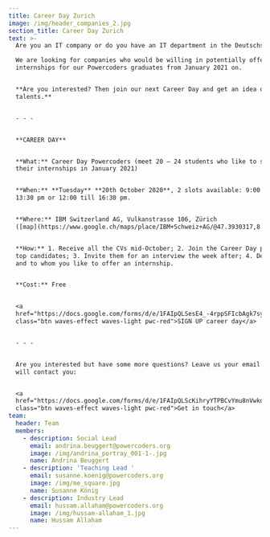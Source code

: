 ```yaml
---
title: Career Day Zurich
image: /img/header_companies_2.jpg
section_title: Career Day Zurich
text: >-
  Are you an IT company or do you have an IT department in the Deutschschweiz? \

  We are looking for companies who would be willing in potentially offering
  internships for our Powercoders graduates from January 2021 on. 


  **Are you interested? Then join our next Career Day and get an idea of our IT
  talents.** 


  - - -


  **CAREER DAY**


  **What:** Career Day Powercoders (meet 20 – 24 students who like to start
  their internships in January 2021)


  **When:** **Tuesday** **20th October 2020**, 2 slots available: 9:00 am till
  13:30 pm or 12:00 till 16:30 pm.


  **Where:** IBM Switzerland AG, Vulkanstrasse 106, Zürich
  ([map](https://www.google.ch/maps/place/IBM+Schweiz+AG/@47.3930317,8.4837004,17z/data=!3m1!4b1!4m5!3m4!1s0x47900bb83254083d:0xea641dc9eb3f975d!8m2!3d47.3930281!4d8.4858891))


  **How:** 1. Receive all the CVs mid-October; 2. Join the Career Day pick your
  top candidates; 3. Invite them for an interview the week after; 4. Decide if
  and to whom you like to offer an internship.


  **Cost:** Free 


  <a
  href="https://docs.google.com/forms/d/e/1FAIpQLSesE4_-4rppSFIcbAgk7syXOf3yUjbSYKQSvQfpzxKRdIDpkA/viewform"
  class="btn waves-effect waves-light pwc-red">SIGN UP career day</a>


  - - -


  Are you interested but have some more questions? Leave us your email and we
  will contact you:


  <a
  href="https://docs.google.com/forms/d/e/1FAIpQLScKihryYTPBCvYmu8nVwkdeTbCYN-nC99qUtWbXmVmbd0hFTw/viewform"
  class="btn waves-effect waves-light pwc-red">Get in touch</a>
team:
  header: Team
  members:
    - description: Social Lead
      email: andrina.beuggert@powercoders.org
      image: /img/andrina_portray_001-1-.jpg
      name: Andrina Beuggert
    - description: 'Teaching Lead '
      email: susanne.koenig@powercoders.org
      image: /img/me_square.jpg
      name: Susanne König
    - description: Industry Lead
      email: hussam.allaham@powercoders.org
      image: /img/hussam-allaham_1.jpg
      name: Hussam Allaham
---
```


